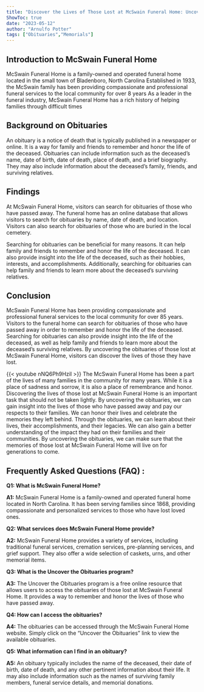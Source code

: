 ```yaml
---
title: "Discover the Lives of Those Lost at McSwain Funeral Home: Uncover the Obituaries!"
ShowToc: true 
date: "2023-05-12"
author: "Arnulfo Potter" 
tags: ["Obituaries","Memorials"]
---
```

## Introduction to McSwain Funeral Home

McSwain Funeral Home is a family-owned and operated funeral home located in the small town of Bladenboro, North Carolina Established in 1933, the McSwain family has been providing compassionate and professional funeral services to the local community for over 8 years As a leader in the funeral industry, McSwain Funeral Home has a rich history of helping families through difficult times 

## Background on Obituaries

An obituary is a notice of death that is typically published in a newspaper or online. It is a way for family and friends to remember and honor the life of the deceased. Obituaries can include information such as the deceased’s name, date of birth, date of death, place of death, and a brief biography. They may also include information about the deceased’s family, friends, and surviving relatives. 

## Findings 

At McSwain Funeral Home, visitors can search for obituaries of those who have passed away. The funeral home has an online database that allows visitors to search for obituaries by name, date of death, and location. Visitors can also search for obituaries of those who are buried in the local cemetery. 

Searching for obituaries can be beneficial for many reasons. It can help family and friends to remember and honor the life of the deceased. It can also provide insight into the life of the deceased, such as their hobbies, interests, and accomplishments. Additionally, searching for obituaries can help family and friends to learn more about the deceased’s surviving relatives. 

## Conclusion 

McSwain Funeral Home has been providing compassionate and professional funeral services to the local community for over 85 years. Visitors to the funeral home can search for obituaries of those who have passed away in order to remember and honor the life of the deceased. Searching for obituaries can also provide insight into the life of the deceased, as well as help family and friends to learn more about the deceased’s surviving relatives. By uncovering the obituaries of those lost at McSwain Funeral Home, visitors can discover the lives of those they have lost.

{{< youtube nNQ6Ph9HziI >}} 
The McSwain Funeral Home has been a part of the lives of many families in the community for many years. While it is a place of sadness and sorrow, it is also a place of remembrance and honor. Discovering the lives of those lost at McSwain Funeral Home is an important task that should not be taken lightly. By uncovering the obituaries, we can gain insight into the lives of those who have passed away and pay our respects to their families. We can honor their lives and celebrate the memories they left behind. Through the obituaries, we can learn about their lives, their accomplishments, and their legacies. We can also gain a better understanding of the impact they had on their families and their communities. By uncovering the obituaries, we can make sure that the memories of those lost at McSwain Funeral Home will live on for generations to come.

## Frequently Asked Questions (FAQ) :
**Q1: What is McSwain Funeral Home?**

**A1:** McSwain Funeral Home is a family-owned and operated funeral home located in North Carolina. It has been serving families since 1868, providing compassionate and personalized services to those who have lost loved ones.

**Q2: What services does McSwain Funeral Home provide?**

**A2:** McSwain Funeral Home provides a variety of services, including traditional funeral services, cremation services, pre-planning services, and grief support. They also offer a wide selection of caskets, urns, and other memorial items.

**Q3: What is the Uncover the Obituaries program?**

**A3:** The Uncover the Obituaries program is a free online resource that allows users to access the obituaries of those lost at McSwain Funeral Home. It provides a way to remember and honor the lives of those who have passed away.

**Q4: How can I access the obituaries?**

**A4:** The obituaries can be accessed through the McSwain Funeral Home website. Simply click on the “Uncover the Obituaries” link to view the available obituaries.

**Q5: What information can I find in an obituary?**

**A5:** An obituary typically includes the name of the deceased, their date of birth, date of death, and any other pertinent information about their life. It may also include information such as the names of surviving family members, funeral service details, and memorial donations.



